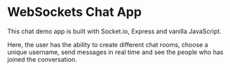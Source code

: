 # WebSockets Chat App

This chat demo app is built with Socket.io, Express and vanilla JavaScript.

Here, the user has the ability to create different chat rooms, choose a unique username, send messages in real time and see the people who has joined the conversation.
